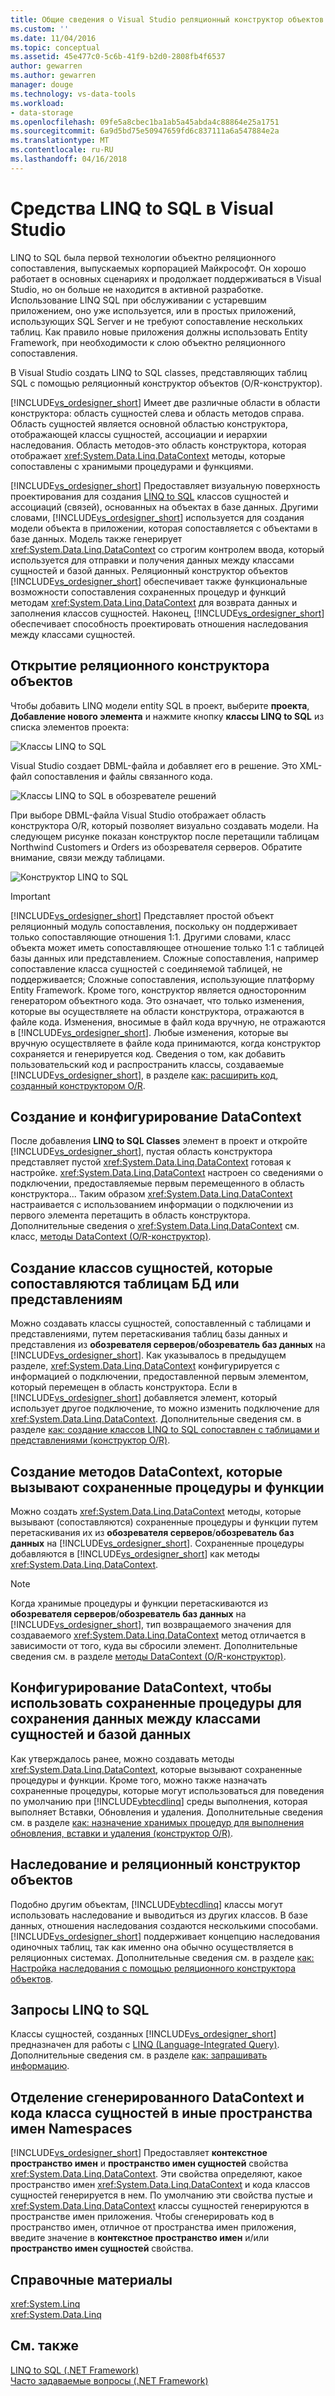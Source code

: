 ```yaml
---
title: Общие сведения о Visual Studio реляционный конструктор объектов | Документы Microsoft
ms.custom: ''
ms.date: 11/04/2016
ms.topic: conceptual
ms.assetid: 45e477c0-5c6b-41f9-b2d0-2808fb4f6537
author: gewarren
ms.author: gewarren
manager: douge
ms.technology: vs-data-tools
ms.workload:
- data-storage
ms.openlocfilehash: 09fe5a8cbec1ba1ab5a45abda4c88864e25a1751
ms.sourcegitcommit: 6a9d5bd75e50947659fd6c837111a6a547884e2a
ms.translationtype: MT
ms.contentlocale: ru-RU
ms.lasthandoff: 04/16/2018
---
```

# <a name="linq-to-sql-tools-in-visual-studio"></a>Средства LINQ to SQL в Visual Studio
LINQ to SQL была первой технологии объектно реляционного сопоставления, выпускаемых корпорацией Майкрософт. Он хорошо работает в основных сценариях и продолжает поддерживаться в Visual Studio, но он больше не находится в активной разработке. Использование LINQ SQL при обслуживании с устаревшим приложением, оно уже используется, или в простых приложений, использующих SQL Server и не требуют сопоставление нескольких таблиц. Как правило новые приложения должны использовать Entity Framework, при необходимости к слою объектно реляционного сопоставления.  
  
В Visual Studio создать LINQ to SQL classes, представляющих таблиц SQL с помощью реляционный конструктор объектов (O/R-конструктор).  
  
[!INCLUDE[vs_ordesigner_short](../data-tools/includes/vs_ordesigner_short_md.md)] Имеет две различные области в области конструктора: область сущностей слева и область методов справа. Область сущностей является основной областью конструктора, отображающей классы сущностей, ассоциации и иерархии наследования. Область методов-это область конструктора, которая отображает <xref:System.Data.Linq.DataContext> методы, которые сопоставлены с хранимыми процедурами и функциями.  
  
[!INCLUDE[vs_ordesigner_short](../data-tools/includes/vs_ordesigner_short_md.md)] Предоставляет визуальную поверхность проектирования для создания [LINQ to SQL](/dotnet/framework/data/adonet/sql/linq/index) классов сущностей и ассоциаций (связей), основанных на объектах в базе данных. Другими словами, [!INCLUDE[vs_ordesigner_short](../data-tools/includes/vs_ordesigner_short_md.md)] используется для создания модели объекта в приложении, которая сопоставляется с объектами в базе данных. Модель также генерирует <xref:System.Data.Linq.DataContext> со строгим контролем ввода, который используется для отправки и получения данных между классами сущностей и базой данных. Реляционный конструктор объектов [!INCLUDE[vs_ordesigner_short](../data-tools/includes/vs_ordesigner_short_md.md)] обеспечивает также функциональные возможности сопоставления сохраненных процедур и функций методам <xref:System.Data.Linq.DataContext> для возврата данных и заполнения классов сущностей. Наконец, [!INCLUDE[vs_ordesigner_short](../data-tools/includes/vs_ordesigner_short_md.md)] обеспечивает способность проектировать отношения наследования между классами сущностей.  
  
## <a name="opening-the-or-designer"></a>Открытие реляционного конструктора объектов  
 Чтобы добавить LINQ модели entity SQL в проект, выберите **проекта**, **Добавление нового элемента** и нажмите кнопку **классы LINQ to SQL** из списка элементов проекта:  
  
 ![Классы LINQ to SQL](../data-tools/media/raddata-linq-to-sql-classes.png "raddata классы LINQ to SQL")  
  
 Visual Studio создает DBML-файла и добавляет его в решение. Это XML-файл сопоставления и файлы связанного кода.  
  
 ![Классы LINQ to SQL в обозревателе решений](../data-tools/media/raddata-linq-to-sql-classes-in-solution-explorer.png "классы raddata LINQ to SQL в обозревателе решений")  
  
 При выборе DBML-файла Visual Studio отображает область конструктора O/R, который позволяет визуально создавать модели. На следующем рисунке показан конструктор после перетащили таблицам Northwind Customers и Orders из обозревателя серверов. Обратите внимание, связи между таблицами.  
  
 ![Конструктор LINQ to SQL](../data-tools/media/raddata-linq-to-sql-designer.png "raddata конструктор LINQ to SQL")  
  
> [!IMPORTANT]
>  [!INCLUDE[vs_ordesigner_short](../data-tools/includes/vs_ordesigner_short_md.md)] Представляет простой объект реляционный модуль сопоставления, поскольку он поддерживает только сопоставляющие отношения 1:1. Другими словами, класс объекта может иметь сопоставляющее отношение только 1:1 с таблицей базы данных или представлением. Сложные сопоставления, например сопоставление класса сущностей с соединяемой таблицей, не поддерживается; Сложные сопоставления, использующие платформу Entity Framework. Кроме того, конструктор является односторонним генератором объектного кода. Это означает, что только изменения, которые вы осуществляете на области конструктора, отражаются в файле кода. Изменения, вносимые в файл кода вручную, не отражаются в [!INCLUDE[vs_ordesigner_short](../data-tools/includes/vs_ordesigner_short_md.md)]. Любые изменения, которые вы вручную осуществляете в файле кода принимаются, когда конструктор сохраняется и генерируется код. Сведения о том, как добавить пользовательский код и распространить классы, создаваемые [!INCLUDE[vs_ordesigner_short](../data-tools/includes/vs_ordesigner_short_md.md)], в разделе [как: расширить код, созданный конструктором O/R](../data-tools/how-to-extend-code-generated-by-the-o-r-designer.md).  
  
## <a name="creating-and-configuring-the-datacontext"></a>Создание и конфигурирование DataContext  
 После добавления **LINQ to SQL Classes** элемент в проект и откройте [!INCLUDE[vs_ordesigner_short](../data-tools/includes/vs_ordesigner_short_md.md)], пустая область конструктора представляет пустой <xref:System.Data.Linq.DataContext> готовая к настройке. <xref:System.Data.Linq.DataContext> настроен со сведениями о подключении, предоставляемые первым перемещенного в область конструктора... Таким образом <xref:System.Data.Linq.DataContext> настраивается с использованием информации о подключении из первого элемента перетащить в область конструктора. Дополнительные сведения о <xref:System.Data.Linq.DataContext> см. класс, [методы DataContext (O/R-конструктор)](../data-tools/datacontext-methods-o-r-designer.md).  
  
## <a name="creating-entity-classes-that-map-to-database-tables-and-views"></a>Создание классов сущностей, которые сопоставляются таблицам БД или представлениям  
 Можно создавать классы сущностей, сопоставленный с таблицами и представлениями, путем перетаскивания таблиц базы данных и представления из **обозревателя серверов**/**обозреватель баз данных** на [!INCLUDE[vs_ordesigner_short](../data-tools/includes/vs_ordesigner_short_md.md)]. Как указывалось в предыдущем разделе, <xref:System.Data.Linq.DataContext> конфигурируется с информацией о подключении, предоставленной первым элементом, который перемещен в область конструктора. Если в [!INCLUDE[vs_ordesigner_short](../data-tools/includes/vs_ordesigner_short_md.md)] добавляется элемент, который использует другое подключение, то можно изменить подключение для <xref:System.Data.Linq.DataContext>. Дополнительные сведения см. в разделе [как: создание классов LINQ to SQL сопоставлен с таблицами и представлениями (конструктор O/R)](../data-tools/how-to-create-linq-to-sql-classes-mapped-to-tables-and-views-o-r-designer.md).  
  
## <a name="creating-datacontext-methods-that-call-stored-procedures-and-functions"></a>Создание методов DataContext, которые вызывают сохраненные процедуры и функции  
 Можно создать <xref:System.Data.Linq.DataContext> методы, которые вызывают (сопоставляются) сохраненные процедуры и функции путем перетаскивания их из **обозревателя серверов**/**обозреватель баз данных** на [!INCLUDE[vs_ordesigner_short](../data-tools/includes/vs_ordesigner_short_md.md)]. Сохраненные процедуры добавляются в [!INCLUDE[vs_ordesigner_short](../data-tools/includes/vs_ordesigner_short_md.md)] как методы <xref:System.Data.Linq.DataContext>.  
  
> [!NOTE]
>  Когда хранимые процедуры и функции перетаскиваются из **обозревателя серверов**/**обозреватель баз данных** на [!INCLUDE[vs_ordesigner_short](../data-tools/includes/vs_ordesigner_short_md.md)], тип возвращаемого значения для создаваемого <xref:System.Data.Linq.DataContext> метод отличается в зависимости от того, куда вы сбросили элемент. Дополнительные сведения см. в разделе [методы DataContext (O/R-конструктор)](../data-tools/datacontext-methods-o-r-designer.md).  
  
## <a name="configuring-a-datacontext-to-use-stored-procedures-to-save-data-between-entity-classes-and-a-database"></a>Конфигурирование DataContext, чтобы использовать сохраненные процедуры для сохранения данных между классами сущностей и базой данных  
 Как утверждалось ранее, можно создавать методы <xref:System.Data.Linq.DataContext>, которые вызывают сохраненные процедуры и функции. Кроме того, можно также назначать сохраненные процедуры, которые могут использоваться для поведения по умолчанию при [!INCLUDE[vbtecdlinq](../data-tools/includes/vbtecdlinq_md.md)] среды выполнения, которая выполняет Вставки, Обновления и удаления. Дополнительные сведения см. в разделе [как: назначение хранимых процедур для выполнения обновления, вставки и удаления (конструктор O/R)](../data-tools/how-to-assign-stored-procedures-to-perform-updates-inserts-and-deletes-o-r-designer.md).  
  
## <a name="inheritance-and-the-or-designer"></a>Наследование и реляционный конструктор объектов  
 Подобно другим объектам, [!INCLUDE[vbtecdlinq](../data-tools/includes/vbtecdlinq_md.md)] классы могут использовать наследование и выводиться из других классов. В базе данных, отношения наследования создаются несколькими способами. [!INCLUDE[vs_ordesigner_short](../data-tools/includes/vs_ordesigner_short_md.md)] поддерживает концепцию наследования одиночных таблиц, так как именно она обычно осуществляется в реляционных системах. Дополнительные сведения см. в разделе [как: Настройка наследования с помощью реляционного конструктора объектов](../data-tools/how-to-configure-inheritance-by-using-the-o-r-designer.md).  
  
## <a name="linq-to-sql-queries"></a>Запросы LINQ to SQL  
 Классы сущностей, созданных [!INCLUDE[vs_ordesigner_short](../data-tools/includes/vs_ordesigner_short_md.md)] предназначен для работы с [LINQ (Language-Integrated Query)](/dotnet/csharp/linq/). Дополнительные сведения см. в разделе [как: запрашивать информацию](/dotnet/framework/data/adonet/sql/linq/how-to-query-for-information).  
  
## <a name="separating-the-generated-datacontext-and-entity-class-code-into-different-namespaces"></a>Отделение сгенерированного DataContext и кода класса сущностей в иные пространства имен Namespaces  
 [!INCLUDE[vs_ordesigner_short](../data-tools/includes/vs_ordesigner_short_md.md)] Предоставляет **контекстное пространство имен** и **пространство имен сущностей** свойства <xref:System.Data.Linq.DataContext>. Эти свойства определяют, какое пространство имен <xref:System.Data.Linq.DataContext> и кода классов сущностей генерируется в нем. По умолчанию эти свойства пустые и <xref:System.Data.Linq.DataContext> классы сущностей генерируются в пространстве имен приложения. Чтобы сгенерировать код в пространство имен, отличное от пространства имен приложения, введите значение в **контекстное пространство имен** и/или **пространство имен сущностей** свойства.
  
## <a name="reference-content"></a>Справочные материалы
<xref:System.Linq>  
<xref:System.Data.Linq>  
  
## <a name="see-also"></a>См. также
[LINQ to SQL (.NET Framework)](/dotnet/framework/data/adonet/sql/linq/index)    
[Часто задаваемые вопросы (.NET Framework)](/dotnet/framework/data/adonet/sql/linq/frequently-asked-questions) 